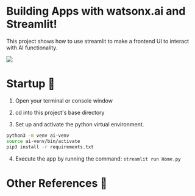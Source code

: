 # Building  Apps with watsonx.ai and Streamlit! 
This project shows how to use streamlit to make a frontend UI to interact with AI functionality.

![](images/First-page.png)

# Startup 🚀
1. Open your terminal or console window
2. cd into this project's base directory

3. Set up and activate the python virtual environment.
```Bash
python3 -m venv ai-venv
source ai-venv/bin/activate
pip3 install -r requirements.txt
```
4. Execute the app by running the command: `streamlit run Home.py`

# Other References 🔗



